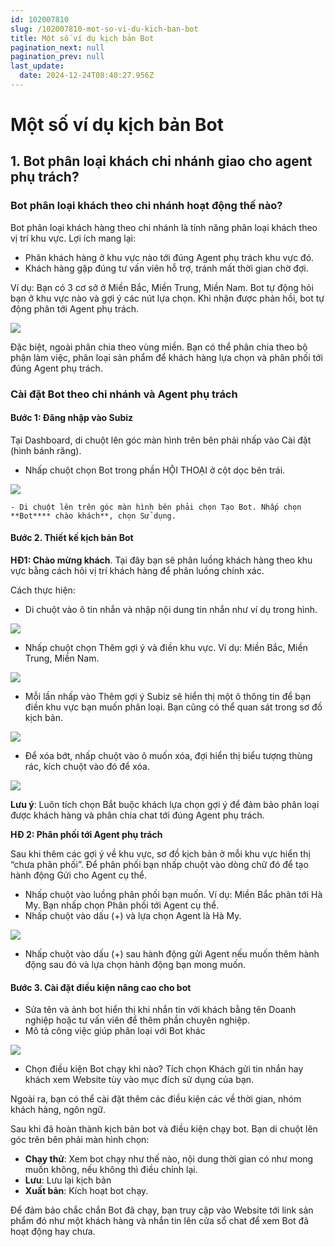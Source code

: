 ```yaml
---
id: 102007810
slug: /102007810-mot-so-vi-du-kich-ban-bot
title: Một số ví dụ kịch bản Bot
pagination_next: null
pagination_prev: null
last_update:
  date: 2024-12-24T08:40:27.956Z
---
```


# Một số ví dụ kịch bản Bot 



## 1. Bot phân loại khách chi nhánh giao cho agent phụ trách? 

### Bot phân loại khách theo chi nhánh hoạt động thế nào? 


Bot phân loại khách hàng theo chi nhánh là tính năng phân loại khách theo vị trí khu vực. Lợi ích mang lại: 

- Phân khách hàng ở khu vực nào tới đúng Agent phụ trách khu vực đó.
- Khách hàng gặp đúng tư vấn viên hỗ trợ, tránh mất thời gian chờ đợi.

Ví dụ: Bạn có 3 cơ sở ở Miền Bắc, Miền Trung, Miền Nam. Bot tự động hỏi bạn ở khu vực nào và gợi ý các nút lựa chọn. Khi nhận được phản hồi, bot tự động phân tới Agent phụ trách. 


![](https://vcdn.subiz-cdn.com/file/40515e7b521ec583b786a6f530e55b784cbb996f2da584849cc14e9ddf5c314c_acpxkgumifuoofoosble)


Đặc biệt, ngoài phân chia theo vùng miền. Bạn có thể phân chia theo bộ phận làm việc, phân loại sản phẩm để khách hàng lựa chọn và phân phối tới đúng Agent phụ trách. 
### Cài đặt Bot theo chi nhánh và Agent phụ trách

#### Bước 1: Đăng nhập vào Subiz


Tại Dashboard, di chuột lên góc màn hình trên bên phải nhấp vào Cài đặt (hình bánh răng). 

- Nhấp chuột chọn Bot trong phần HỘI THOẠI ở cột dọc bên trái.


![](https://vcdn.subiz-cdn.com/file/ce64b5a680d2a22d8aa7fe7f208ce2c569553ef5d784b21cee3a0b9525728d45_acpxkgumifuoofoosble)


    - Di chuột lên trên góc màn hình bên phải chọn Tạo Bot. Nhấp chọn **Bot**** chào khách**, chọn Sử dụng.
#### Bước 2. Thiết kế kịch bản Bot


**HĐ1: Chào mừng khách**. Tại đây bạn sẽ phân luồng khách hàng theo khu vực bằng cách hỏi vị trí khách hàng để phân luồng chính xác. 

Cách thực hiện: 

- Di chuột vào ô tin nhắn và nhập nội dung tin nhắn như ví dụ trong hình.


![](https://vcdn.subiz-cdn.com/file/2e44750e97ee626b24959dd7aa62288e9e6f600ab0e9f7b2902e3663aa8e5e69_acpxkgumifuoofoosble)


- Nhấp chuột chọn Thêm gợi ý và điền khu vực. Ví dụ: Miền Bắc, Miền Trung, Miền Nam.


![](https://vcdn.subiz-cdn.com/file/fecad7c1ed6902232fa842196b23f25a9af20120945aa89b6793311ae4881ae7_acpxkgumifuoofoosble)


- Mỗi lần nhấp vào Thêm gợi ý Subiz sẽ hiển thị một ô thông tin để bạn điền khu vực bạn muốn phân loại. Bạn cũng có thể quan sát trong sơ đồ kịch bản.


![](https://vcdn.subiz-cdn.com/file/bbeef0b24f2adc51102623259cadff7bab15b972000e306a62d54c59516d042b_acpxkgumifuoofoosble)


- Để xóa bớt, nhấp chuột vào ô muốn xóa, đợi hiển thị biểu tượng thùng rác, kích chuột vào đó để xóa.


![](https://vcdn.subiz-cdn.com/file/506937060f6f52676ea4eb556e4597941f416c13e49ac3b2b32a58d464a09e8b_acpxkgumifuoofoosble)


**Lưu ý**: Luôn tích chọn Bắt buộc khách lựa chọn gợi ý để đảm bảo phân loại được khách hàng và phân chia chat tới đúng Agent phụ trách. 

**HĐ 2: Phân phối tới Agent phụ trách**

Sau khi thêm các gợi ý về khu vực, sơ đồ kịch bản ở mỗi khu vực hiển thị “chưa phân phối”. Để phân phối bạn nhấp chuột vào dòng chữ đó để tạo hành động Gửi cho Agent cụ thể. 

- Nhấp chuột vào luồng phân phối bạn muốn. Ví dụ: Miền Bắc phân tới Hà My. Bạn nhấp chọn Phân phối tới Agent cụ thể.
- Nhấp chuột vào dấu (+) và lựa chọn Agent là Hà My.


![](https://vcdn.subiz-cdn.com/file/097ba854ab281d36a9cb013ab36de3210406783d901aeffde47b93c54e92c0e6_acpxkgumifuoofoosble)


- Nhấp chuột vào dấu (+) sau hành động gửi Agent nếu muốn thêm hành động sau đó và lựa chọn hành động bạn mong muốn.
#### Bước 3. Cài đặt điều kiện nâng cao cho bot


- Sửa tên và ảnh bot hiển thị khi nhắn tin với khách bằng tên Doanh nghiệp hoặc tư vấn viên để thêm phần chuyên nghiệp.
- Mô tả công việc giúp phân loại với Bot khác


![](https://vcdn.subiz-cdn.com/file/78237d842dd63f91ea24e8a9a326a02f20b18bed9a03bab066c3d856ab668aba_acpxkgumifuoofoosble)


- Chọn điều kiện Bot chạy khi nào? Tích chọn Khách gửi tin nhắn hay khách xem Website tùy vào mục đích sử dụng của bạn.

Ngoài ra, bạn có thể cài đặt thêm các điều kiện các về thời gian, nhóm khách hàng, ngôn ngữ. 

Sau khi đã hoàn thành kịch bản bot và điều kiện chạy bot. Bạn di chuột lên góc trên bên phải màn hình chọn: 

- **Chạy thử**: Xem bot chạy như thế nào, nội dung thời gian có như mong muốn không, nếu không thì điều chỉnh lại.
- **Lưu**: Lưu lại kịch bản
- **Xuất bản**: Kích hoạt bot chạy.

Để đảm bảo chắc chắn Bot đã chạy, bạn truy cập vào Website tới link sản phẩm đó như một khách hàng và nhắn tin lên cửa sổ chat để xem Bot đã hoạt động hay chưa.